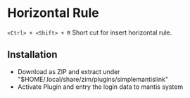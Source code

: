 Horizontal Rule
===============

`<Ctrl> + <Shift> + R` Short cut for insert horizontal rule.

Installation
------------

* Download as ZIP and extract under "$HOME/.local/share/zim/plugins/simplemantislink"
* Activate Plugin and entry the login data to mantis system

